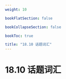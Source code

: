 ```yaml
---
weight: 10

bookFlatSection: false

bookCollapseSection: false

bookToc: true

title: "18.10 话题词汇"
---
```


# 18.10 话题词汇



